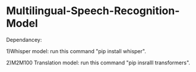 # Multilingual-Speech-Recognition-Model

Dependancey:

1)Whisper model: run this command "pip install whisper".

2)M2M100 Translation  model: run this command "pip insralll transformers".
